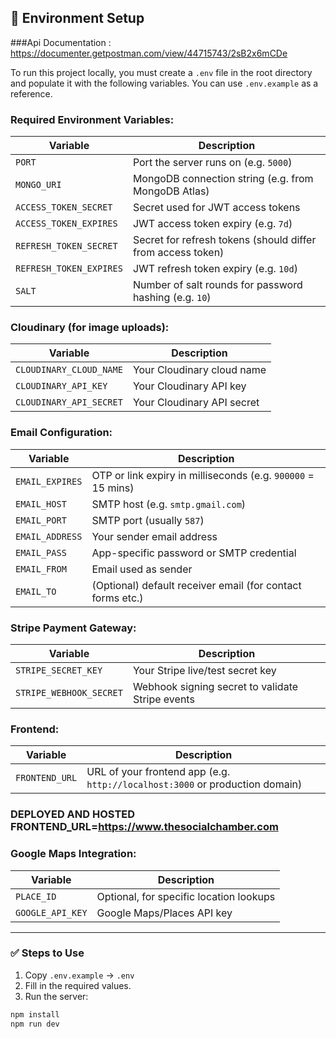 ## 🔧 Environment Setup

###Api Documentation : https://documenter.getpostman.com/view/44715743/2sB2x6mCDe

To run this project locally, you must create a `.env` file in the root directory and populate it with the following variables. You can use `.env.example` as a reference.

### Required Environment Variables:

| Variable | Description |
|----------|-------------|
| `PORT` | Port the server runs on (e.g. `5000`) |
| `MONGO_URI` | MongoDB connection string (e.g. from MongoDB Atlas) |
| `ACCESS_TOKEN_SECRET` | Secret used for JWT access tokens |
| `ACCESS_TOKEN_EXPIRES` | JWT access token expiry (e.g. `7d`) |
| `REFRESH_TOKEN_SECRET` | Secret for refresh tokens (should differ from access token) |
| `REFRESH_TOKEN_EXPIRES` | JWT refresh token expiry (e.g. `10d`) |
| `SALT` | Number of salt rounds for password hashing (e.g. `10`) |

### Cloudinary (for image uploads):
| Variable | Description |
|----------|-------------|
| `CLOUDINARY_CLOUD_NAME` | Your Cloudinary cloud name |
| `CLOUDINARY_API_KEY` | Your Cloudinary API key |
| `CLOUDINARY_API_SECRET` | Your Cloudinary API secret |

### Email Configuration:
| Variable | Description |
|----------|-------------|
| `EMAIL_EXPIRES` | OTP or link expiry in milliseconds (e.g. `900000` = 15 mins) |
| `EMAIL_HOST` | SMTP host (e.g. `smtp.gmail.com`) |
| `EMAIL_PORT` | SMTP port (usually `587`) |
| `EMAIL_ADDRESS` | Your sender email address |
| `EMAIL_PASS` | App-specific password or SMTP credential |
| `EMAIL_FROM` | Email used as sender |
| `EMAIL_TO` | (Optional) default receiver email (for contact forms etc.) |

### Stripe Payment Gateway:
| Variable | Description |
|----------|-------------|
| `STRIPE_SECRET_KEY` | Your Stripe live/test secret key |
| `STRIPE_WEBHOOK_SECRET` | Webhook signing secret to validate Stripe events |

### Frontend:
| Variable | Description |
|----------|-------------|
| `FRONTEND_URL` | URL of your frontend app (e.g. `http://localhost:3000` or production domain) |

### DEPLOYED AND HOSTED FRONTEND_URL=https://www.thesocialchamber.com

### Google Maps Integration:
| Variable | Description |
|----------|-------------|
| `PLACE_ID` | Optional, for specific location lookups |
| `GOOGLE_API_KEY` | Google Maps/Places API key |

---

### ✅ Steps to Use

1. Copy `.env.example` → `.env`
2. Fill in the required values.
3. Run the server:
```bash
npm install
npm run dev
